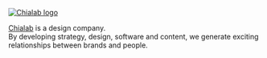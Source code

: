 <section>

[![Chialab logo](https://user-images.githubusercontent.com/3907295/178222939-cf2b8994-7a0b-4b78-8458-8ff4d432c5a8.png)](https://www.chialab.it)

[Chialab]((https://www.chialab.it)) is a design company.  
By developing strategy, design, software and content, we generate exciting relationships between brands and people.

</section>
